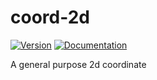 # coord-2d

[![Version](https://img.shields.io/crates/v/coord_2d.svg)](https://crates.io/crates/coord_2d)
[![Documentation](https://docs.rs/coord_2d/badge.svg)](https://docs.rs/coord_2d)

A general purpose 2d coordinate
